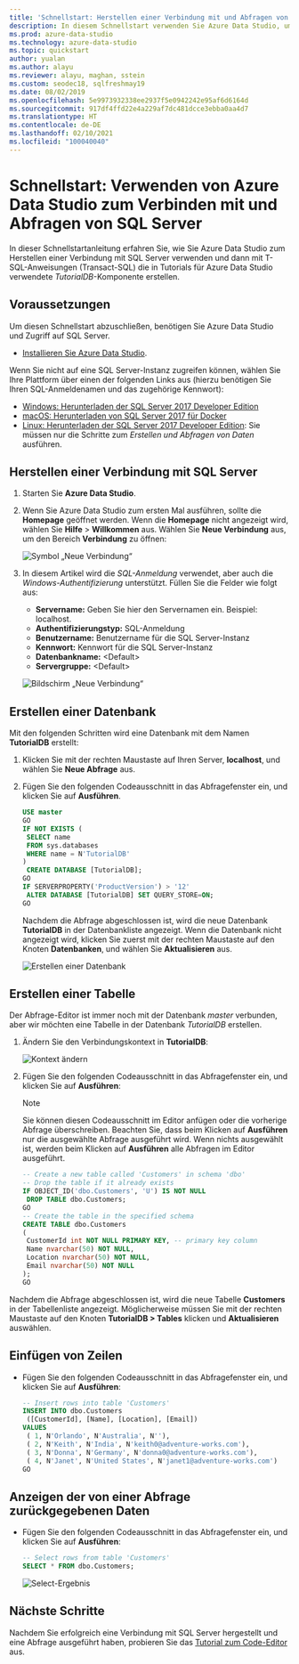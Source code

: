 ```yaml
---
title: 'Schnellstart: Herstellen einer Verbindung mit und Abfragen von SQL Server'
description: In diesem Schnellstart verwenden Sie Azure Data Studio, um eine Verbindung mit SQL Server herzustellen, und anschließend verwenden Sie T-SQL-Anweisungen (Transact-SQL) zum Erstellen einer Datenbank.
ms.prod: azure-data-studio
ms.technology: azure-data-studio
ms.topic: quickstart
author: yualan
ms.author: alayu
ms.reviewer: alayu, maghan, sstein
ms.custom: seodec18, sqlfreshmay19
ms.date: 08/02/2019
ms.openlocfilehash: 5e9973932338ee2937f5e0942242e95af6d6164d
ms.sourcegitcommit: 917df4ffd22e4a229af7dc481dcce3ebba0aa4d7
ms.translationtype: HT
ms.contentlocale: de-DE
ms.lasthandoff: 02/10/2021
ms.locfileid: "100040040"
---
```

# <a name="quickstart-use-azure-data-studio-to-connect-and-query-sql-server"></a>Schnellstart: Verwenden von Azure Data Studio zum Verbinden mit und Abfragen von SQL Server

In dieser Schnellstartanleitung erfahren Sie, wie Sie Azure Data Studio zum Herstellen einer Verbindung mit SQL Server verwenden und dann mit T-SQL-Anweisungen (Transact-SQL) die in Tutorials für Azure Data Studio verwendete *TutorialDB*-Komponente erstellen.

## <a name="prerequisites"></a>Voraussetzungen

Um diesen Schnellstart abzuschließen, benötigen Sie Azure Data Studio und Zugriff auf SQL Server.

- [Installieren Sie Azure Data Studio](./download-azure-data-studio.md).

Wenn Sie nicht auf eine SQL Server-Instanz zugreifen können, wählen Sie Ihre Plattform über einen der folgenden Links aus (hierzu benötigen Sie Ihren SQL-Anmeldenamen und das zugehörige Kennwort):

- [Windows: Herunterladen der SQL Server 2017 Developer Edition](https://www.microsoft.com/sql-server/sql-server-downloads)
- [macOS: Herunterladen von SQL Server 2017 für Docker](../linux/quickstart-install-connect-docker.md)
- [Linux: Herunterladen der SQL Server 2017 Developer Edition](../linux/sql-server-linux-overview.md#install): Sie müssen nur die Schritte zum *Erstellen und Abfragen von Daten* ausführen.

## <a name="connect-to-a-sql-server"></a>Herstellen einer Verbindung mit SQL Server

1. Starten Sie **Azure Data Studio**.

2. Wenn Sie Azure Data Studio zum ersten Mal ausführen, sollte die **Homepage** geöffnet werden. Wenn die **Homepage** nicht angezeigt wird, wählen Sie **Hilfe** > **Willkommen** aus. Wählen Sie **Neue Verbindung** aus, um den Bereich **Verbindung** zu öffnen:

   ![Symbol „Neue Verbindung“](media/quickstart-sql-server/new-connection-icon.png)

3. In diesem Artikel wird die *SQL-Anmeldung* verwendet, aber auch die *Windows-Authentifizierung* unterstützt. Füllen Sie die Felder wie folgt aus:

   - **Servername:** Geben Sie hier den Servernamen ein. Beispiel: localhost.
   - **Authentifizierungstyp:** SQL-Anmeldung
   - **Benutzername:** Benutzername für die SQL Server-Instanz
   - **Kennwort:** Kennwort für die SQL Server-Instanz
   - **Datenbankname:** \<Default\>
   - **Servergruppe:** \<Default\>

   ![Bildschirm „Neue Verbindung“](media/quickstart-sql-server/new-connection-screen.png)

## <a name="create-a-database"></a>Erstellen einer Datenbank

Mit den folgenden Schritten wird eine Datenbank mit dem Namen **TutorialDB** erstellt:

1. Klicken Sie mit der rechten Maustaste auf Ihren Server, **localhost**, und wählen Sie **Neue Abfrage** aus.

2. Fügen Sie den folgenden Codeausschnitt in das Abfragefenster ein, und klicken Sie auf **Ausführen**.

    ```sql
    USE master
    GO
    IF NOT EXISTS (
     SELECT name
     FROM sys.databases
     WHERE name = N'TutorialDB'
    )
     CREATE DATABASE [TutorialDB];
    GO
    IF SERVERPROPERTY('ProductVersion') > '12'
     ALTER DATABASE [TutorialDB] SET QUERY_STORE=ON;
    GO
    ```

   Nachdem die Abfrage abgeschlossen ist, wird die neue Datenbank **TutorialDB** in der Datenbankliste angezeigt. Wenn die Datenbank nicht angezeigt wird, klicken Sie zuerst mit der rechten Maustaste auf den Knoten **Datenbanken**, und wählen Sie **Aktualisieren** aus.

   ![Erstellen einer Datenbank](media/quickstart-sql-server/create-database.png)

## <a name="create-a-table"></a>Erstellen einer Tabelle

Der Abfrage-Editor ist immer noch mit der Datenbank *master* verbunden, aber wir möchten eine Tabelle in der Datenbank *TutorialDB* erstellen.

1. Ändern Sie den Verbindungskontext in **TutorialDB**:

   ![Kontext ändern](media/quickstart-sql-server/change-context.png)

2. Fügen Sie den folgenden Codeausschnitt in das Abfragefenster ein, und klicken Sie auf **Ausführen**:

   > [!NOTE]
   > Sie können diesen Codeausschnitt im Editor anfügen oder die vorherige Abfrage überschreiben. Beachten Sie, dass beim Klicken auf **Ausführen** nur die ausgewählte Abfrage ausgeführt wird. Wenn nichts ausgewählt ist, werden beim Klicken auf **Ausführen** alle Abfragen im Editor ausgeführt.

    ```sql
    -- Create a new table called 'Customers' in schema 'dbo'
    -- Drop the table if it already exists
    IF OBJECT_ID('dbo.Customers', 'U') IS NOT NULL
     DROP TABLE dbo.Customers;
    GO
    -- Create the table in the specified schema
    CREATE TABLE dbo.Customers
    (
     CustomerId int NOT NULL PRIMARY KEY, -- primary key column
     Name nvarchar(50) NOT NULL,
     Location nvarchar(50) NOT NULL,
     Email nvarchar(50) NOT NULL
    );
    GO
    ```

Nachdem die Abfrage abgeschlossen ist, wird die neue Tabelle **Customers** in der Tabellenliste angezeigt. Möglicherweise müssen Sie mit der rechten Maustaste auf den Knoten **TutorialDB > Tables** klicken und **Aktualisieren** auswählen.

## <a name="insert-rows"></a>Einfügen von Zeilen

- Fügen Sie den folgenden Codeausschnitt in das Abfragefenster ein, und klicken Sie auf **Ausführen**:

    ```sql
    -- Insert rows into table 'Customers'
    INSERT INTO dbo.Customers
     ([CustomerId], [Name], [Location], [Email])
    VALUES
     ( 1, N'Orlando', N'Australia', N''),
     ( 2, N'Keith', N'India', N'keith0@adventure-works.com'),
     ( 3, N'Donna', N'Germany', N'donna0@adventure-works.com'),
     ( 4, N'Janet', N'United States', N'janet1@adventure-works.com')
    GO
    ```

## <a name="view-the-data-returned-by-a-query"></a>Anzeigen der von einer Abfrage zurückgegebenen Daten

 - Fügen Sie den folgenden Codeausschnitt in das Abfragefenster ein, und klicken Sie auf **Ausführen**:

   ```sql
   -- Select rows from table 'Customers'
   SELECT * FROM dbo.Customers;
   ```

   ![Select-Ergebnis](media/quickstart-sql-server/select-results.png)

## <a name="next-steps"></a>Nächste Schritte

Nachdem Sie erfolgreich eine Verbindung mit SQL Server hergestellt und eine Abfrage ausgeführt haben, probieren Sie das [Tutorial zum Code-Editor](tutorial-sql-editor.md) aus.